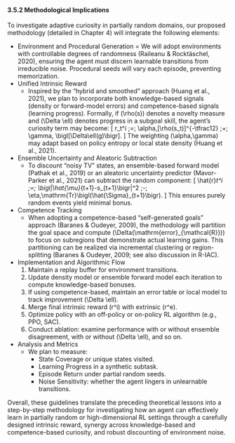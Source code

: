 #### 3.5.2 Methodological Implications

To investigate adaptive curiosity in partially random domains, our proposed methodology (detailed in Chapter 4) will integrate the following elements:
- Environment and Procedural Generation
  = We will adopt environments with controllable degrees of randomness (Raileanu & Rocktäschel, 2020), ensuring the agent must discern learnable transitions from irreducible noise. Procedural seeds will vary each episode, preventing memorization.
- Unified Intrinsic Reward
  - Inspired by the “hybrid and smoothed” approach (Huang et al., 2021), we plan to incorporate both knowledge-based signals (density or forward-model errors) and competence-based signals (learning progress). Formally, if \(\rho(s)\) denotes a novelty measure and \(\Delta \ell\) denotes progress in a subgoal skill, the agent’s curiosity term may become:
    \[
      r_t^i 
      \;=\;
      \alpha\,[\rho(s_t)]^{-\tfrac12}
      \;+\;
      \gamma\,
      \bigl[\Delta\ell(g)\bigr].
    \]
   The weighting \(\alpha,\gamma\) may adapt based on policy entropy or local state density (Huang et al., 2021).
- Ensemble Uncertainty and Aleatoric Subtraction
  - To discount “noisy TV” states, an ensemble-based forward model (Pathak et al., 2019) or an aleatoric uncertainty predictor (Mavor-Parker et al., 2021) can subtract the random component:
    \[
      \hat{r}_t^i 
      \;=\;
      \bigl\|\hat{\mu}_{t+1}-s_{t+1}\bigr\|^2
      \;-\;
      \eta\,\mathrm{Tr}\bigl(\hat{\Sigma}_{t+1}\bigr).
    \]
    This ensures purely random events yield minimal bonus.
- Competence Tracking
  - When adopting a competence-based “self-generated goals” approach (Baranes & Oudeyer, 2009), the methodology will partition the goal space and compute \(\Delta(\mathrm{error}_{\mathcal{R}})\) to focus on subregions that demonstrate actual learning gains. This partitioning can be realized via incremental clustering or region-splitting (Baranes & Oudeyer, 2009; see also discussion in R-IAC).
- Implementation and Algorithmic Flow
  1. Maintain a replay buffer for environment transitions.
  2. Update density model or ensemble forward model each iteration to compute knowledge-based bonuses.
  3. If using competence-based, maintain an error table or local model to track improvement \(\Delta \ell\).
  4. Merge final intrinsic reward \(r^i\) with extrinsic \(r^e\).
  5. Optimize policy with an off-policy or on-policy RL algorithm (e.g., PPO, SAC).
  6. Conduct ablation: examine performance with or without ensemble disagreement, with or without \(\Delta \ell\), and so on.
- Analysis and Metrics
  - We plan to measure:
    - State Coverage or unique states visited.
    - Learning Progress in a synthetic subtask.
    - Episode Return under partial random seeds.
    - Noise Sensitivity: whether the agent lingers in unlearnable transitions.

Overall, these guidelines translate the preceding theoretical lessons into a step-by-step methodology for investigating how an agent can effectively learn in partially random or high-dimensional RL settings through a carefully designed intrinsic reward, synergy across knowledge-based and competence-based curiosity, and robust discounting of environment noise.
